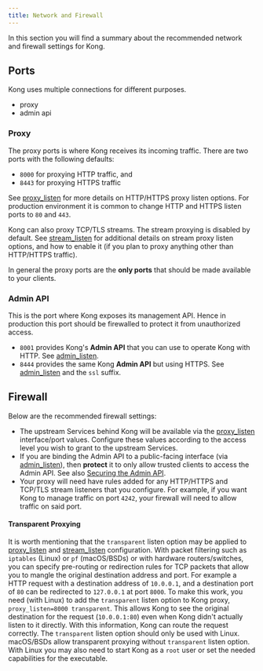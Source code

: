```yaml
---
title: Network and Firewall
---
```


In this section you will find a summary about the recommended network and firewall settings for Kong.

## Ports

Kong uses multiple connections for different purposes.

* proxy
* admin api

### Proxy

The proxy ports is where Kong receives its incoming traffic. There are two ports with the following defaults:

* `8000` for proxying HTTP traffic, and
* `8443` for proxying HTTPS traffic

See [proxy_listen] for more details on HTTP/HTTPS proxy listen options. For production environment it is common
to change HTTP and HTTPS listen ports to `80` and `443`.

Kong can also proxy TCP/TLS streams. The stream proxying is disabled by default. See [stream_listen] for
additional details on stream proxy listen options, and how to enable it (if you plan to proxy anything other than
HTTP/HTTPS traffic).

In general the proxy ports are the **only ports** that should be made available to your clients.

### Admin API

This is the port where Kong exposes its management API. Hence in production this port should be firewalled to protect
it from unauthorized access.

* `8001` provides Kong's **Admin API** that you can use to operate Kong with HTTP. See [admin_listen].
* `8444` provides the same Kong **Admin API** but using HTTPS. See [admin_listen] and the `ssl` suffix.

## Firewall

Below are the recommended firewall settings:

* The upstream Services behind Kong will be available via the [proxy_listen] interface/port values.
  Configure these values according to the access level you wish to grant to the upstream Services.
* If you are binding the Admin API to a public-facing interface (via [admin_listen]), then **protect** it to only
  allow trusted clients to access the Admin API. See also [Securing the Admin API][secure_admin_api].
* Your proxy will need have rules added for any HTTP/HTTPS and TCP/TLS stream listeners that you configure.
  For example, if you want Kong to manage traffic on port `4242`, your firewall will need to allow traffic
  on said port.

#### Transparent Proxying

It is worth mentioning that the `transparent` listen option may be applied to [proxy_listen]
and [stream_listen] configuration. With packet filtering such as `iptables` (Linux) or `pf` (macOS/BSDs)
or with hardware routers/switches, you can specify pre-routing or redirection rules for TCP packets that
allow you to mangle the original destination address and port. For example a HTTP request with a destination
address of `10.0.0.1`, and a destination port of `80` can be redirected to `127.0.0.1` at port `8000`.
To make this work, you need (with Linux) to add the `transparent` listen option to Kong proxy,
`proxy_listen=8000 transparent`. This allows Kong to see the original destination for the request
(`10.0.0.1:80`) even when Kong didn't actually listen to it directly. With this information,
Kong can route the request correctly. The `transparent` listen option should only be used with Linux.
macOS/BSDs allow transparent proxying without `transparent` listen option. With Linux you may also need
to start Kong as a `root` user or set the needed capabilities for the executable.


[proxy_listen]: /gateway/{{page.kong_version}}/reference/property-reference/#proxy_listen
[stream_listen]: /gateway/{{page.kong_version}}/reference/property-reference/#stream_listen
[admin_listen]: /gateway/{{page.kong_version}}/reference/property-reference/#admin_listen
[secure_admin_api]: /gateway/{{page.kong_version}}/admin-api/secure-admin-api
